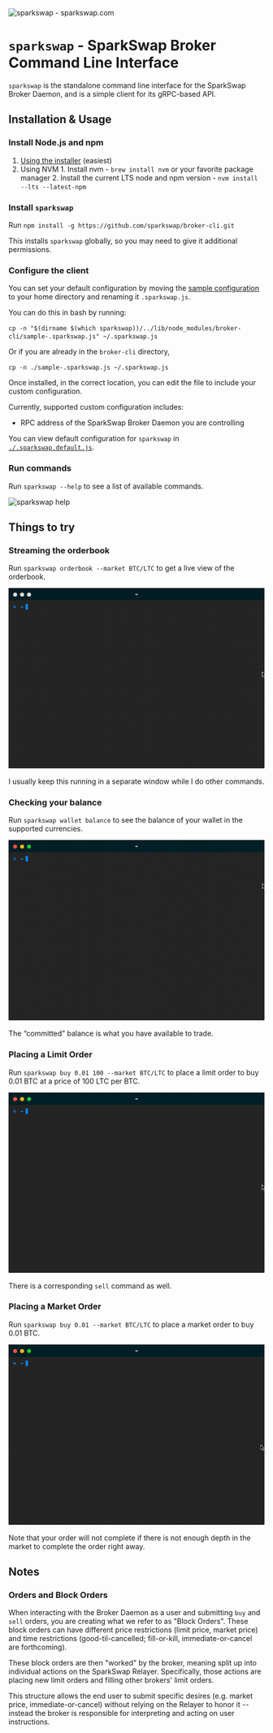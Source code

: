 <img src="https://sparkswap.com/img/logo.svg" alt="sparkswap - sparkswap.com" width="400">

`sparkswap` - SparkSwap Broker Command Line Interface
==============================================

`sparkswap` is the standalone command line interface for the SparkSwap Broker Daemon, and is a simple client for its gRPC-based API.

Installation & Usage
--------------------

### Install Node.js and npm
  1. [Using the installer](https://nodejs.org/en/download/) (easiest)
  2. Using NVM
    1. Install nvm - `brew install nvm` or your favorite package manager
    2. Install the current LTS node and npm version - `nvm install --lts --latest-npm`

### Install `sparkswap`
Run `npm install -g https://github.com/sparkswap/broker-cli.git`

This installs `sparkswap` globally, so you may need to give it additional permissions.

### Configure the client
You can set your default configuration by moving the [sample configuration](./sample-.sparkswap.js) to your home directory and renaming it `.sparkswap.js`.

You can do this in bash by running:
```
cp -n "$(dirname $(which sparkswap))/../lib/node_modules/broker-cli/sample-.sparkswap.js" ~/.sparkswap.js
```

Or if you are already in the `broker-cli` directory,
```
cp -n ./sample-.sparkswap.js ~/.sparkswap.js
```

Once installed, in the correct location, you can edit the file to include your custom configuration.

Currently, supported custom configuration includes:
- RPC address of the SparkSwap Broker Daemon you are controlling

You can view default configuration for `sparkswap` in [`./.sparkswap.default.js`](./.sparkswap.default.js).

### Run commands
Run `sparkswap --help` to see a list of available commands.

![sparkswap help](./images/sparkswap_--help.gif?raw=true)

Things to try
-------------

### Streaming the orderbook
Run `sparkswap orderbook --market BTC/LTC` to get a live view of the orderbook.

![BTC/LTC Orderbook](./images/sparkswap_orderbook_--market_BTCLTC.gif?raw=true)

I usually keep this running in a separate window while I do other commands.

### Checking your balance
Run `sparkswap wallet balance` to see the balance of your wallet in the supported currencies.

![Check wallet balance](./images/sparkswap_wallet_balance.gif?raw=true)

The “committed” balance is what you have available to trade.

### Placing a Limit Order
Run `sparkswap buy 0.01 100 --market BTC/LTC` to place a limit order to buy 0.01 BTC at a price of 100 LTC per BTC.

![Place a limit order of 0.01 BTC](./images/sparkswap_buy_0.0001_1.297_--market_BTCLTC.gif?raw=true)

There is a corresponding `sell` command as well.

### Placing a Market Order
Run `sparkswap buy 0.01 --market BTC/LTC` to place a market order to buy 0.01 BTC.

![Place a market order of 0.01 BTC](./images/sparkswap_buy_0.0001_--market_BTCLTC.gif?raw=true)

Note that your order will not complete if there is not enough depth in the market to complete the order right away.

Notes
-----

### Orders and Block Orders
When interacting with the Broker Daemon as a user and submitting `buy` and `sell` orders, you are creating what we refer to as "Block Orders". These block orders can have different price restrictions (limit price, market price) and time restrictions (good-til-cancelled; fill-or-kill, immediate-or-cancel are forthcoming).

These block orders are then "worked" by the broker, meaning split up into individual actions on the SparkSwap Relayer. Specifically, those actions are placing new limit orders and filling other brokers' limit orders.

This structure allows the end user to submit specific desires (e.g. market price, immediate-or-cancel) without relying on the Relayer to honor it -- instead the broker is responsible for interpreting and acting on user instructions.
